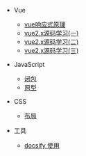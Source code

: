 
* Vue
    - [vue响应式原理](vue/v-mode.md) 
    - [vue2.x源码学习(一)](vue/2.x-1.md)
    - [vue2.x源码学习(二)](vue/2.x-2.md)
    - [vue2.x源码学习(三)](vue/2.x-3.md)


 
    
* JavaScript
    - [闭包](javascript/closure.md)
    - [原型](javascript/prototype.md)

* CSS
    - [布局](css/layout.md)

* 工具 
    - [docsify 使用](other/docsify.md)
